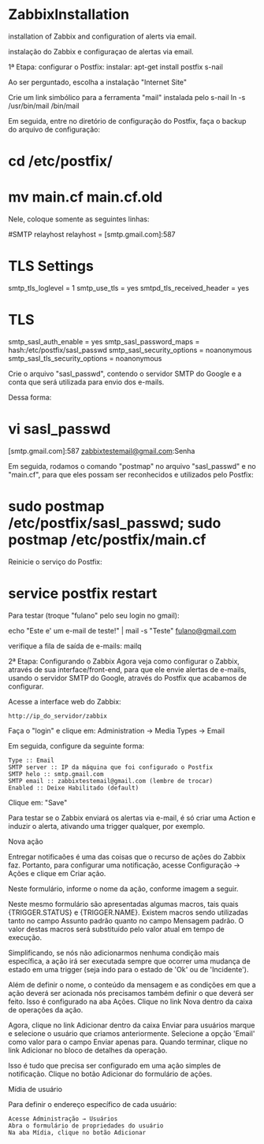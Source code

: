 # ZabbixInstallation
installation of Zabbix and configuration of alerts via email.


instalação do Zabbix e configuraçao de alertas via email.

1ª Etapa: configurar o Postfix:
instalar:
apt-get install postfix s-nail
 
Ao ser perguntado, escolha a instalação "Internet Site"

Crie um link simbólico para a ferramenta "mail" instalada pelo s-nail
ln -s /usr/bin/mail /bin/mail

Em seguida, entre no diretório de configuração do Postfix, faça o backup do arquivo de configuração:

# cd /etc/postfix/
# mv main.cf main.cf.old

Nele, coloque somente as seguintes linhas:

#SMTP relayhost
relayhost = [smtp.gmail.com]:587
# TLS Settings
smtp_tls_loglevel = 1
smtp_use_tls = yes
smtpd_tls_received_header = yes
# TLS
smtp_sasl_auth_enable = yes
smtp_sasl_password_maps = hash:/etc/postfix/sasl_passwd
smtp_sasl_security_options = noanonymous
smtp_sasl_tls_security_options = noanonymous 


Crie o arquivo "sasl_passwd", contendo o servidor SMTP do Google e a conta que será utilizada para envio dos e-mails.

Dessa forma:

# vi sasl_passwd

[smtp.gmail.com]:587 zabbixtestemail@gmail.com:Senha 

Em seguida, rodamos o comando "postmap" no arquivo "sasl_passwd" e no "main.cf", para que eles possam ser reconhecidos e utilizados pelo Postfix:

# sudo postmap /etc/postfix/sasl_passwd; sudo postmap /etc/postfix/main.cf

Reinicie o serviço do Postfix:

# service postfix restart

Para testar (troque "fulano" pelo seu login no gmail):

echo "Este e' um e-mail de teste!" | mail -s "Teste" fulano@gmail.com

verifique a fila de saída de e-mails:
mailq

2ª Etapa: Configurando o Zabbix
Agora veja como configurar o Zabbix, através de sua interface/front-end, para que ele envie alertas de e-mails, usando o servidor SMTP do Google, através do Postfix que acabamos de configurar.

Acesse a interface web do Zabbix:

    http://ip_do_servidor/zabbix 


Faça o "login" e clique em: Administration → Media Types → Email

Em seguida, configure da seguinte forma:

    Type :: Email
    SMTP server :: IP da máquina que foi configurado o Postfix
    SMTP helo :: smtp.gmail.com
    SMTP email :: zabbixtestemail@gmail.com (lembre de trocar)
    Enabled :: Deixe Habilitado (default) 


Clique em: "Save"

Para testar se o Zabbix enviará os alertas via e-mail, é só criar uma Action e induzir o alerta, ativando uma trigger qualquer, por exemplo.

Nova ação

Entregar notificaões é uma das coisas que o recurso de ações do Zabbix faz. Portanto, para configurar uma notificação, acesse Configuração → Ações e clique em Criar ação.

Neste formulário, informe o nome da ação, conforme imagem a seguir. 

Neste mesmo formulário são apresentadas algumas macros, tais quais {TRIGGER.STATUS} e {TRIGGER.NAME}. Existem macros sendo utilizadas tanto no campo Assunto padrão quanto no campo Mensagem padrão. O valor destas macros será substituído pelo valor atual em tempo de execução. 

 Simplificando, se nós não adicionarmos nenhuma condição mais específica, a ação irá ser executada sempre que ocorrer uma mudança de estado em uma trigger (seja indo para o estado de 'Ok' ou de 'Incidente').

Além de definir o nome, o conteúdo da mensagem e as condições em que a ação deverá ser acionada nós precisamos também definir o que deverá ser feito. Isso é configurado na aba Ações. Clique no link Nova dentro da caixa de operações da ação. 

 Agora, clique no link Adicionar dentro da caixa Enviar para usuários marque e selecione o usuário que criamos anteriormente. Selecione a opção 'Email' como valor para o campo Enviar apenas para. Quando terminar, clique no link Adicionar no bloco de detalhes da operação.

Isso é tudo que precisa ser configurado em uma ação simples de notificação. Clique no botão Adicionar do formulário de ações. 

Mídia de usuário

Para definir o endereço específico de cada usuário:

    Acesse Administração → Usuários
    Abra o formulário de propriedades do usuário
    Na aba Mídia, clique no botão Adicionar


